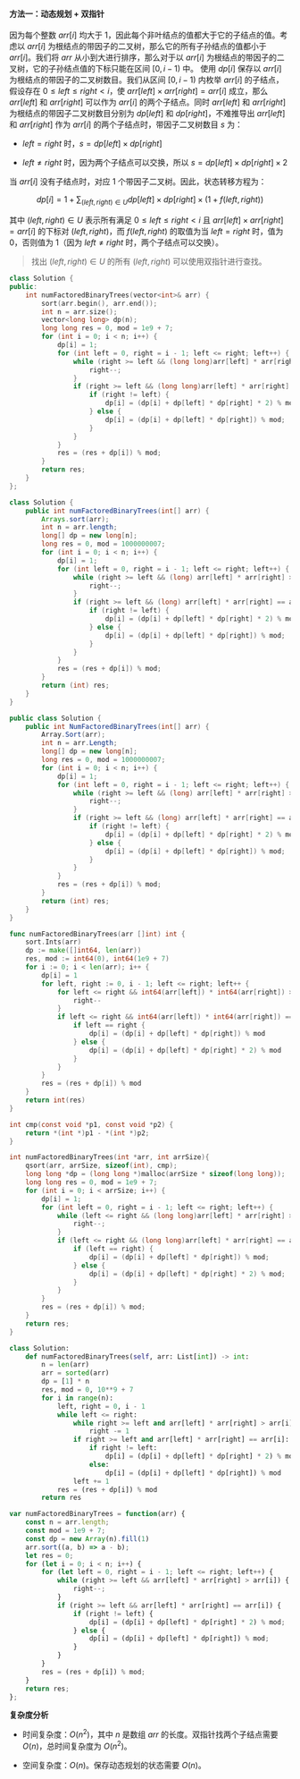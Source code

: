 #### 方法一：动态规划 + 双指针

因为每个整数 $\textit{arr}[i]$ 均大于 $1$，因此每个非叶结点的值都大于它的子结点的值。考虑以 $\textit{arr}[i]$ 为根结点的带因子的二叉树，那么它的所有子孙结点的值都小于 $\textit{arr}[i]$。我们将 $\textit{arr}$ 从小到大进行排序，那么对于以 $\textit{arr}[i]$ 为根结点的带因子的二叉树，它的子孙结点值的下标只能在区间 $[0, i - 1)$ 中。
使用 $\textit{dp}[i]$ 保存以 $\textit{arr}[i]$ 为根结点的带因子的二叉树数目。我们从区间 $[0, i - 1)$ 内枚举 $\textit{arr}[i]$ 的子结点，假设存在 $0 \le \textit{left} \le \textit{right} \lt i$，使 $\textit{arr}[\textit{left}] \times \textit{arr}[\textit{right}] = \textit{arr}[i]$ 成立，那么 $\textit{arr}[\textit{left}]$ 和 $\textit{arr}[\textit{right}]$ 可以作为 $\textit{arr}[i]$ 的两个子结点。同时 $\textit{arr}[\textit{left}]$ 和 $\textit{arr}[\textit{right}]$ 为根结点的带因子二叉树数目分别为 $\textit{dp}[\textit{left}]$ 和 $\textit{dp}[\textit{right}]$，不难推导出 $\textit{arr}[\textit{left}]$ 和 $\textit{arr}[\textit{right}]$ 作为 $\textit{arr}[i]$ 的两个子结点时，带因子二叉树数目 $s$ 为：

+ $\textit{left} = \textit{right}$ 时，$s = \textit{dp}[\textit{left}] \times \textit{dp}[\textit{right}]$

+ $\textit{left} \ne \textit{right}$ 时，因为两个子结点可以交换，所以 $s = \textit{dp}[\textit{left}] \times \textit{dp}[\textit{right}] \times 2$

当 $\textit{arr}[i]$ 没有子结点时，对应 $1$ 个带因子二叉树。因此，状态转移方程为：

$$
    \textit{dp}[i] = 1 + \sum_{(\textit{left}, \textit{right}) \in U} \textit{dp}[\textit{left}] \times \textit{dp}[\textit{right}] \times (1 + f(\textit{left}, \textit{right}))
$$

其中 $(\textit{left}, \textit{right}) \in U$ 表示所有满足 $0 \le \textit{left} \le \textit{right} \lt i$ 且 $\textit{arr}[\textit{left}] \times \textit{arr}[\textit{right}] = \textit{arr}[i]$ 的下标对 $(\textit{left}, \textit{right})$，而 $f(\textit{left}, \textit{right})$ 的取值为当 $\textit{left} = \textit{right}$ 时，值为 $0$，否则值为 $1$（因为 $\textit{left} \ne \textit{right}$ 时，两个子结点可以交换）。

> 找出 $(\textit{left}, \textit{right}) \in U$ 的所有 $(\textit{left}, \textit{right})$ 可以使用双指针进行查找。

```C++ [sol1-C++]
class Solution {
public:
    int numFactoredBinaryTrees(vector<int>& arr) {
        sort(arr.begin(), arr.end());
        int n = arr.size();
        vector<long long> dp(n);
        long long res = 0, mod = 1e9 + 7;
        for (int i = 0; i < n; i++) {
            dp[i] = 1;
            for (int left = 0, right = i - 1; left <= right; left++) {
                while (right >= left && (long long)arr[left] * arr[right] > arr[i]) {
                    right--;
                }
                if (right >= left && (long long)arr[left] * arr[right] == arr[i]) {
                    if (right != left) {
                        dp[i] = (dp[i] + dp[left] * dp[right] * 2) % mod;
                    } else {
                        dp[i] = (dp[i] + dp[left] * dp[right]) % mod;
                    }
                }
            }
            res = (res + dp[i]) % mod;
        }
        return res;
    }
};
```

```Java [sol1-Java]
class Solution {
    public int numFactoredBinaryTrees(int[] arr) {
        Arrays.sort(arr);
        int n = arr.length;
        long[] dp = new long[n];
        long res = 0, mod = 1000000007;
        for (int i = 0; i < n; i++) {
            dp[i] = 1;
            for (int left = 0, right = i - 1; left <= right; left++) {
                while (right >= left && (long) arr[left] * arr[right] > arr[i]) {
                    right--;
                }
                if (right >= left && (long) arr[left] * arr[right] == arr[i]) {
                    if (right != left) {
                        dp[i] = (dp[i] + dp[left] * dp[right] * 2) % mod;
                    } else {
                        dp[i] = (dp[i] + dp[left] * dp[right]) % mod;
                    }
                }
            }
            res = (res + dp[i]) % mod;
        }
        return (int) res;
    }
}
```

```C# [sol1-C#]
public class Solution {
    public int NumFactoredBinaryTrees(int[] arr) {
        Array.Sort(arr);
        int n = arr.Length;
        long[] dp = new long[n];
        long res = 0, mod = 1000000007;
        for (int i = 0; i < n; i++) {
            dp[i] = 1;
            for (int left = 0, right = i - 1; left <= right; left++) {
                while (right >= left && (long) arr[left] * arr[right] > arr[i]) {
                    right--;
                }
                if (right >= left && (long) arr[left] * arr[right] == arr[i]) {
                    if (right != left) {
                        dp[i] = (dp[i] + dp[left] * dp[right] * 2) % mod;
                    } else {
                        dp[i] = (dp[i] + dp[left] * dp[right]) % mod;
                    }
                }
            }
            res = (res + dp[i]) % mod;
        }
        return (int) res;
    }
}
```

```Go [sol1-Golang]
func numFactoredBinaryTrees(arr []int) int {
    sort.Ints(arr)
    dp := make([]int64, len(arr))
    res, mod := int64(0), int64(1e9 + 7)
    for i := 0; i < len(arr); i++ {
        dp[i] = 1
        for left, right := 0, i - 1; left <= right; left++ {
            for left <= right && int64(arr[left]) * int64(arr[right]) > int64(arr[i]) {
                right--
            }
            if left <= right && int64(arr[left]) * int64(arr[right]) == int64(arr[i]) {
                if left == right {
                    dp[i] = (dp[i] + dp[left] * dp[right]) % mod
                } else {
                    dp[i] = (dp[i] + dp[left] * dp[right] * 2) % mod
                }
            }
        }
        res = (res + dp[i]) % mod
    }
    return int(res)
}
```

```C [sol1-C]
int cmp(const void *p1, const void *p2) {
    return *(int *)p1 - *(int *)p2;
}

int numFactoredBinaryTrees(int *arr, int arrSize){
    qsort(arr, arrSize, sizeof(int), cmp);
    long long *dp = (long long *)malloc(arrSize * sizeof(long long));
    long long res = 0, mod = 1e9 + 7;
    for (int i = 0; i < arrSize; i++) {
        dp[i] = 1;
        for (int left = 0, right = i - 1; left <= right; left++) {
            while (left <= right && (long long)arr[left] * arr[right] > arr[i]) {
                right--;
            }
            if (left <= right && (long long)arr[left] * arr[right] == arr[i]) {
                if (left == right) {
                    dp[i] = (dp[i] + dp[left] * dp[right]) % mod;
                } else {
                    dp[i] = (dp[i] + dp[left] * dp[right] * 2) % mod;
                }
            }
        }
        res = (res + dp[i]) % mod;
    }
    return res;
}
```

```Python [sol1-Python3]
class Solution:
    def numFactoredBinaryTrees(self, arr: List[int]) -> int:
        n = len(arr)
        arr = sorted(arr)
        dp = [1] * n
        res, mod = 0, 10**9 + 7
        for i in range(n):
            left, right = 0, i - 1
            while left <= right:
                while right >= left and arr[left] * arr[right] > arr[i]:
                    right -= 1
                if right >= left and arr[left] * arr[right] == arr[i]:
                    if right != left:
                        dp[i] = (dp[i] + dp[left] * dp[right] * 2) % mod
                    else:
                        dp[i] = (dp[i] + dp[left] * dp[right]) % mod
                left += 1
            res = (res + dp[i]) % mod
        return res
```

```JavaScript [sol1-JavaScript]
var numFactoredBinaryTrees = function(arr) {
    const n = arr.length;
    const mod = 1e9 + 7;
    const dp = new Array(n).fill(1)
    arr.sort((a, b) => a - b);
    let res = 0;
    for (let i = 0; i < n; i++) {
        for (let left = 0, right = i - 1; left <= right; left++) {
            while (right >= left && arr[left] * arr[right] > arr[i]) {
                right--;
            }
            if (right >= left && arr[left] * arr[right] == arr[i]) {
                if (right != left) {
                    dp[i] = (dp[i] + dp[left] * dp[right] * 2) % mod;
                } else {
                    dp[i] = (dp[i] + dp[left] * dp[right]) % mod;
                }
            }
        }
        res = (res + dp[i]) % mod;
    }
    return res;
};
```


**复杂度分析**

+ 时间复杂度：$O(n^2)$，其中 $n$ 是数组 $\textit{arr}$ 的长度。双指针找两个子结点需要 $O(n)$，总时间复杂度为 $O(n^2)$。

+ 空间复杂度：$O(n)$。保存动态规划的状态需要 $O(n)$。